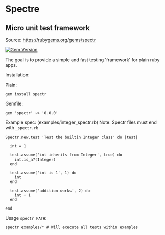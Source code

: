 # Spectre

## Micro unit test framework 
Source: https://rubygems.org/gems/spectr

[![Gem Version](https://badge.fury.io/rb/spectr.svg)](https://badge.fury.io/rb/spectr)

The goal is to provide a simple and fast testing 'framework' for plain ruby apps.
 
Installation:

Plain:

```
gem install spectr
```

Gemfile:
```
gem 'spectr' ~> '0.0.0'
```


Example spec: (examples/integer_spectr.rb)
Note: Spectr files must end with `_spectr.rb`

```
Spectr.new.test 'Test the builtin Integer class' do |test|

  int = 1

  test.assume('int inherits from Integer', true) do
    int.is_a?(Integer)
  end

  test.assume('int is 1', 1) do
    int
  end

  test.assume('addition works', 2) do
    int + 1
  end

end
```

Usage `spectr PATH`:

```
spectr examples/* # Will execute all tests within examples
```